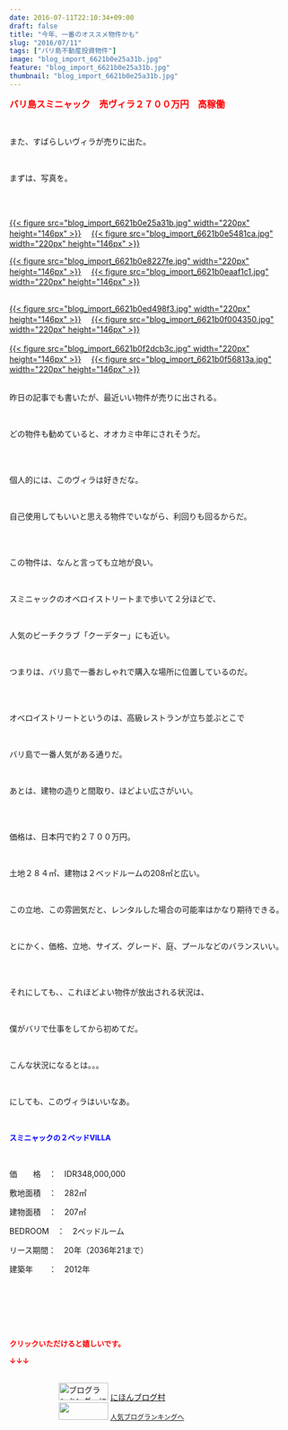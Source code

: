 ```yaml
---
date: 2016-07-11T22:10:34+09:00
draft: false
title: "今年、一番のオススメ物件かも"
slug: "2016/07/11"
tags: ["バリ島不動産投資物件"]
image: "blog_import_6621b0e25a31b.jpg"
feature: "blog_import_6621b0e25a31b.jpg"
thumbnail: "blog_import_6621b0e25a31b.jpg"
---
```

<p><font color="#ff0000" size="3"><strong>バリ島スミニャック　売ヴィラ２７００万円　高稼働</strong></font></p><br/><p>また、すばらしいヴィラが売りに出た。</p><br/><p>まずは、写真を。</p><br/><p><br/><a href="blog_import_6621b0e3cb51e.jpg">{{< figure src="blog_import_6621b0e25a31b.jpg" width="220px" height="146px" >}}</a> 　<a href="blog_import_6621b0e68e93f.jpg">{{< figure src="blog_import_6621b0e5481ca.jpg" width="220px" height="146px" >}}</a> <br/></p><p><a href="blog_import_6621b0e95ca7f.jpg">{{< figure src="blog_import_6621b0e8227fe.jpg" width="220px" height="146px" >}}</a> 　<a href="blog_import_6621b0ebf11cf.jpg">{{< figure src="blog_import_6621b0eaaf1c1.jpg" width="220px" height="146px" >}}</a> </p><p><br/><a href="blog_import_6621b0eeaca0f.jpg">{{< figure src="blog_import_6621b0ed498f3.jpg" width="220px" height="146px" >}}</a> 　<a href="blog_import_6621b0f135b26.jpg">{{< figure src="blog_import_6621b0f004350.jpg" width="220px" height="146px" >}}</a> <br/><br/><a href="blog_import_6621b0f427359.jpg">{{< figure src="blog_import_6621b0f2dcb3c.jpg" width="220px" height="146px" >}}</a> 　<a href="blog_import_6621b0f6ae1bd.jpg">{{< figure src="blog_import_6621b0f56813a.jpg" width="220px" height="146px" >}}</a> <br/><br/></p><p>昨日の記事でも書いたが、最近いい物件が売りに出される。</p><br/><p>どの物件も勧めていると、オオカミ中年にされそうだ。</p><br/><br/><p>個人的には、このヴィラは好きだな。</p><br/><p>自己使用してもいいと思える物件でいながら、利回りも回るからだ。</p><br/><br/><p>この物件は、なんと言っても立地が良い。</p><br/><p>スミニャックのオベロイストリートまで歩いて２分ほどで、</p><br/><p>人気のビーチクラブ「クーデター」にも近い。</p><br/><p>つまりは、バリ島で一番おしゃれで購入な場所に位置しているのだ。</p><br/><br/><p>オべロイストリートというのは、高級レストランが立ち並ぶとこで</p><br/><p>バリ島で一番人気がある通りだ。</p><br/><p>あとは、建物の造りと間取り、ほどよい広さがいい。</p><br/><p><br/>価格は、日本円で約２７００万円。</p><br/><p>土地２８４㎡、建物は２ベッドルームの208㎡と広い。</p><br/><p>この立地、この雰囲気だと、レンタルした場合の可能率はかなり期待できる。</p><br/><p>とにかく、価格、立地、サイズ、グレード、庭、プールなどのバランスいい。</p><br/><p><br/>それにしても、、これほどよい物件が放出される状況は、</p><br/><p>僕がバリで仕事をしてから初めてだ。</p><br/><p>こんな状況になるとは。。。</p><br/><p>にしても、このヴィラはいいなあ。</p><p><br/></p><p><font color="#0000ff" size="2"><strong>スミニャックの２ベッドVILLA</strong></font></p><br/><p>価　　格　：　IDR348,000,000<br/></p><p>敷地面積　：　282㎡<br/></p><p>建物面積　：　207㎡<br/></p><p>BEDROOM　：　2ベッドルーム<br/></p><p>リース期間：　20年（2036年21まで）<br/></p><p>建築年　　：　2012年</p><br/><br/><br/><br/><br/><p><font color="#ff0000" size="2"><strong>クリックいただけると嬉しいです。<br/></strong></font></p><p><font color="#ff0000" size="2"><strong>↓↓↓</strong></font></p><p><br/><a href="ranking.html" target="_blank"><img border="0" alt="ブログランキング・にほんブログ村へ" src="data:image/svg+xml;charset=utf-8,%3Csvg%20xmlns%3D%22http%3A%2F%2Fwww.w3.org%2F2000%2Fsvg%22%20title%3D%22Placeholder%20for%20Images%22%20role%3D%22presentation%22%20viewBox%3D%220%200%2088%2031%22%20%2F%3E" width="88" height="31" data-src="https://img-proxy.blog-video.jp/images?url=http%3A%2F%2Fwww.blogmura.com%2Fimg%2Fwww88_31.gif" style="aspect-ratio: auto 88 / 31;"/><noscript><img border="0" alt="ブログランキング・にほんブログ村へ" src="https://img-proxy.blog-video.jp/images?url=http%3A%2F%2Fwww.blogmura.com%2Fimg%2Fwww88_31.gif" width="88" height="31"></noscript></a> <a href="ranking.html" target="_blank">にほんブログ村</a> <br/><a title="人気ブログランキングへ" href="link.php?1804582"><img border="0" src="data:image/svg+xml;charset=utf-8,%3Csvg%20xmlns%3D%22http%3A%2F%2Fwww.w3.org%2F2000%2Fsvg%22%20title%3D%22Placeholder%20for%20Images%22%20role%3D%22presentation%22%20viewBox%3D%220%200%2088%2031%22%20%2F%3E" width="88" height="31" data-src="https://blog.with2.net/img/banner/banner_22.gif" style="aspect-ratio: auto 88 / 31;"/><noscript><img border="0" src="https://blog.with2.net/img/banner/banner_22.gif" width="88" height="31"></noscript></a> <a style="FONT-SIZE: 12px" href="link.php?1804582">人気ブログランキングへ</a> </p>

